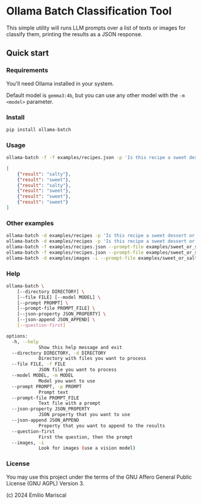 # Ollama Batch Classification Tool

This simple utility will runs LLM prompts over a list of texts
or images for classify them, printing the results as a JSON response.

## Quick start

### Requirements

You'll need Ollama installed in your system.

Default model is `gemma3:4b`, but you can use any other model with the `-m <model>` parameter.

### Install

```bash
pip install ollama-batch
```

### Usage

```bash
ollama-batch -f -f examples/recipes.json -p 'Is this recipe a sweet dessert or salty food?'
```

```json
[
    {"result": "salty"},
    {"result": "sweet"},
    {"result": "salty"},
    {"result": "sweet"},
    {"result": "sweet"},
    {"result": "sweet"}
]
```

### Other examples

```bash
ollama-batch -d examples/recipes -p 'Is this recipe a sweet dessert or salty food?' --json-property=ingredients
ollama-batch -d examples/recipes -p 'Is this recipe a sweet dessert or salty food?' --json-property=title
ollama-batch -f examples/recipes.json --prompt-file examples/sweet_or_salty.txt
ollama-batch -f examples/recipes.json --prompt-file examples/sweet_or_salty.txt --json-append=title,url
ollama-batch -d examples/images -i --prompt-file examples/sweet_or_salty.txt
```

### Help

```bash
ollama-batch \
    [--directory DIRECTORY] \
    [--file FILE] [--model MODEL] \
    [--prompt PROMPT] \
    [--prompt-file PROMPT_FILE] \
    [--json-property JSON_PROPERTY] \
    [--json-append JSON_APPEND] \
    [--question-first]

options:
  -h, --help
            Show this help message and exit
  --directory DIRECTORY, -d DIRECTORY
            Directory with files you want to process
  --file FILE, -f FILE
            JSON file you want to process
  --model MODEL, -m MODEL
            Model you want to use
  --prompt PROMPT, -p PROMPT
            Prompt text
  --prompt-file PROMPT_FILE
            Text file with a prompt
  --json-property JSON_PROPERTY
            JSON property that you want to use
  --json-append JSON_APPEND
            Property that you want to append to the results
  --question-first
            First the question, then the prompt
  --images, -i
            Look for images (use a vision model)
```

### License

You may use this project under the terms of the GNU Affero General Public License (GNU AGPL) Version 3.

(c) 2024 Emilio Mariscal
